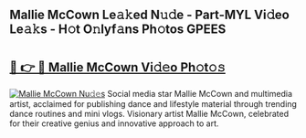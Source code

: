 ## Mallie McCown Le𝚊𝚔ed N𝚞𝚍e - Part-MYL Vi𝚍eo Le𝚊𝚔s - H𝚘t O𝚗lyf𝚊ns Ph𝚘tos GPEES

# <h2><a href="http://hf86rp6.feru.top/?c=Mallie+McCown">🔗 👉 🔴 Mallie McCown Vi𝚍𝚎o Ph𝚘t𝚘𝚜</a></h2>

[![Mallie McCown Nu𝚍𝚎s](https://i.imgur.com/0TWrTi3.gif)](http://hf86rp6.feru.top/?c=Mallie+McCown)
Social media star Mallie McCown and multimedia artist, acclaimed for publishing dance and lifestyle material through trending dance routines and mini vlogs. Visionary artist Mallie McCown, celebrated for their creative genius and innovative approach to art. 
